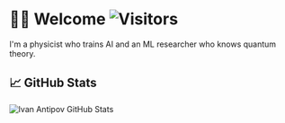 <!--
**ivantipow/ivantipow** is a ✨ _special_ ✨ repository because its `README.md` (this file) appears on your GitHub profile.

Here are some ideas to get you started:

- 🔭 I’m currently working on ...
- 🌱 I’m currently learning ...
- 👯 I’m looking to collaborate on ...
- 🤔 I’m looking for help with ...
- 💬 Ask me about ...
- 📫 How to reach me: ...
- 😄 Pronouns: ...
- ⚡ Fun fact: ...
-->
# 🙋‍♂️ Welcome ![Visitors](https://visitor-badge.glitch.me/badge?page_id=ivantipow) 
I'm a physicist who trains AI and an ML researcher who knows quantum theory.
## 📈 GitHub Stats

![Ivan Antipov GitHub Stats](https://github-readme-stats.vercel.app/api?username=ivantipow&count_private=true&hide=contribs&show_icons=true&theme=tokyonight)
<!--
![Top Langs](https://github-readme-stats.vercel.app/api/top-langs/?username=ivantipow&count_private=true&hide=tsql&langs_count=7&theme=tokyonight&layout=compact)
-->
